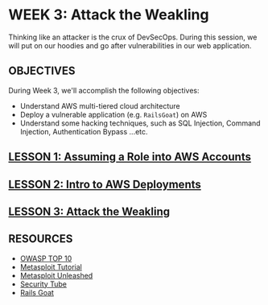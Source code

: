 # WEEK 3: Attack the Weakling 
Thinking like an attacker is the crux of DevSecOps. During this session, we will put on our hoodies and go after vulnerabilities in our web application.

## OBJECTIVES
During Week 3, we'll accomplish the following objectives:
- Understand AWS multi-tiered cloud architecture
- Deploy a vulnerable application (e.g. `RailsGoat`) on AWS
- Understand some hacking techniques, such as SQL Injection, Command Injection, Authentication Bypass ...etc.

## [LESSON 1: Assuming a Role into AWS Accounts](LESSON-1.md)

## [LESSON 2: Intro to AWS Deployments](LESSON-2.md)

## [LESSON 3: Attack the Weakling](LESSON-3.md)

## RESOURCES
- [OWASP TOP 10](https://www.owasp.org/index.php/OWASP_Top_Ten_Cheat_Sheet)
- [Metasploit Tutorial](https://jonathansblog.co.uk/metasploit-tutorial-for-beginners)
- [Metasploit Unleashed](https://www.offensive-security.com/metasploit-unleashed/)
- [Security Tube](http://www.securitytube.net/)
- [Rails Goat](https://github.com/OWASP/railsgoat)
